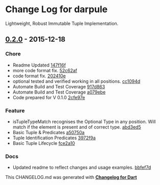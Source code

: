 # Change Log for darpule
Lightweight, Robust Immutable Tuple Implementation.

## [0.2.0](http://github.com/rayk/darpule/compare/0.2.0) - 2015-12-18

### Chore
* Readme Updated [147f16f](https://github.com/rayk/darpule/commit/147f16f338dab452493b681c0ef550ba14f62df9)
* more code format fix. [52c62af](https://github.com/rayk/darpule/commit/52c62af5046351b6fedffaae21c6daa0188a3183)
* code format fix. [202410e](https://github.com/rayk/darpule/commit/202410e539d7313d3c8f4fa02df85d0e9f7463a3)
* optional tested and verified working in all positions. [cc1094d](https://github.com/rayk/darpule/commit/cc1094d9565edd1c055eec77f2f8bbc4b47963a8)
* Automate Build and Test Coverage [917d863](https://github.com/rayk/darpule/commit/917d8634d95ec48dda99911ee08511a3fdd8106b)
* Automate Build and Test Coverage [a079ebe](https://github.com/rayk/darpule/commit/a079ebeb8731cf3fc597a2e99fcfb1aa7a64426e)
* Code prepared for V 0.1.0 [2cfe97e](https://github.com/rayk/darpule/commit/2cfe97e138ae0a3799aae74dce47aaa1f8528522)

### Feature
* isTupleTypeMatch recognises the Optional Type in any position. Will match if the element is present and of correct type. [abd3ed5](https://github.com/rayk/darpule/commit/abd3ed5428115c6bfde58c8d69423b695e345872)
* Basic Tuple & Predicates [a50750a](https://github.com/rayk/darpule/commit/a50750ade9304b958db70a20f3f52ecc4b7f3f6b)
* Tuple Identification Predicates [3972f9a](https://github.com/rayk/darpule/commit/3972f9a43a4ac838b9f4c6ac37d116720e88f3e1)
* Basic Tuple Lifecycle [fce2a10](https://github.com/rayk/darpule/commit/fce2a101f61bf1ec9257669928531eb3203693ef)

### Docs
* Updated readme to reflect changes and usage examples. [bbfef7d](https://github.com/rayk/darpule/commit/bbfef7d5f6055dce1f3d3684bfa2fcce4d788d95)


This CHANGELOG.md was generated with [**Changelog for Dart**](https://pub.dartlang.org/packages/changelog)

